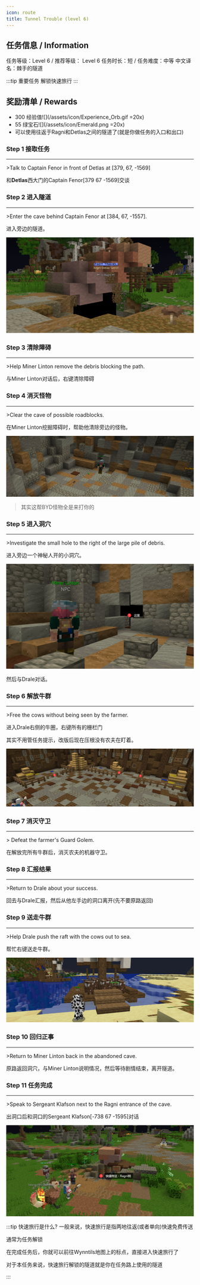 ```yaml
---
icon: route
title: Tunnel Trouble (level 6)
---
```





## 任务信息 / Information
任务等级：Level 6 / 推荐等级： Level 6
任务时长：短 / 任务难度：中等
中文译名：棘手的隧道

:::tip 重要任务
解锁快速旅行
:::

## 奖励清单 / Rewards

+ 300 经验值![](/assets/icon/Experience_Orb.gif =20x) 
+ 55 绿宝石![](/assets/icon/Emerald.png =20x)
+ 可以使用往返于Ragni和Detlas之间的隧道了(就是你做任务的入口和出口)

### Step 1 接取任务
---
\>Talk to Captain Fenor in front of Detlas at [379, 67, -1569]

和**Detlas**西大门的<NPC>Captain Fenor</NPC><CC>[379 67 -1569]</CC>交谈


### Step 2 进入隧道
---
\>Enter the cave behind Captain Fenor at [384, 67, -1557].

进入旁边的隧道。

![](/assets/img/lv6-1.png)



### Step 3 清除障碍
---
\>Help Miner Linton remove the debris blocking the path.

与<NPC>Miner Linton</NPC>对话后，右键清除障碍


### Step 4 消灭怪物
--- 
\>Clear the cave of possible roadblocks.

在<NPC>Miner Linton</NPC>挖掘障碍时，帮助他清除旁边的怪物。

![](/assets/img/lv6-2.png)

>其实这帮BYD怪物全是来打你的

### Step 5 进入洞穴
---
\>Investigate the small hole to the right of the large pile of debris.

进入旁边一个神秘人开的小洞穴。

![](/assets/img/lv6-3.png)

然后与<NPC>Drale</NPC>对话。

### Step 6 解放牛群
--- 
\>Free the cows without being seen by the farmer.

进入<NPC>Drale</NPC>右侧的牛圈，右键所有的栅栏门

其实不用管任务提示，改版后现在压根没有农夫在盯着。

![](/assets/img/lv6-4.png)

### Step 7 消灭守卫
--- 
\> Defeat the farmer's Guard Golem.

在解放完所有牛群后，消灭农夫的机器守卫。



### Step 8 汇报结果
--- 
\>Return to Drale about your success.

回去与<NPC>Drale</NPC>汇报，然后从他左手边的洞口离开(先不要原路返回)



### Step 9 送走牛群
--- 
\>Help Drale push the raft with the cows out to sea.

帮忙右键送走牛群。

![](/assets/img/lv6-5.png)

### Step 10 回归正事
---
\>Return to Miner Linton back in the abandoned cave.

原路返回洞穴，与<NPC>Miner Linton</NPC>说明情况，然后等待剧情结束，离开隧道。

### Step 11 任务完成
---
\>Speak to Sergeant Klafson next to the Ragni entrance of the cave.

出洞口后和洞口的<NPC>Sergeant Klafson</NPC><CC>[-738 67 -1595]</CC>对话

![](/assets/img/lv6-6.png)




:::tip 快速旅行是什么?
一般来说，快速旅行是指两地往返(或者单向)快速免费传送

通常为任务解锁

在完成任务后，你就可以前往Wynntils地图上的标点，直接进入快速旅行了

对于本任务来说，快速旅行解锁的隧道就是你在任务路上使用的隧道

:::